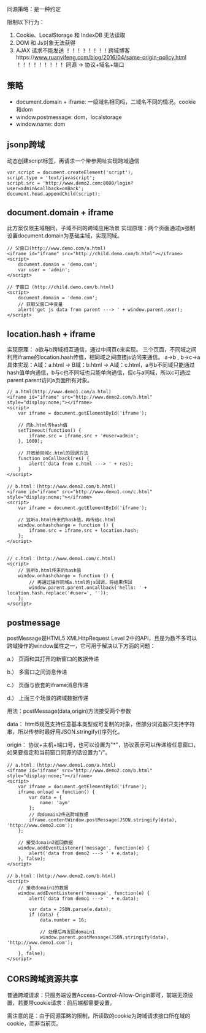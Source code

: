 同源策略：是一种约定

限制以下行为：
1. Cookie、LocalStorage 和 IndexDB 无法读取
2. DOM 和 Js对象无法获得
3. AJAX 请求不能发送
！！！！！！！！跨域博客https://www.ruanyifeng.com/blog/2016/04/same-origin-policy.html ！！！！！！！！！
同源 -> 协议+域名+端口

## 策略
* document.domain + iframe: 一级域名相同吗，二域名不同的情况。cookie和dom
* window.postmessage: dom，localstorage
* window.name: dom
## jsonp跨域
动态创建script标签，再请求一个带参网址实现跨域通信
```
var script = document.createElement('script');
script.type = 'text/javascript';
script.src = 'http://www.demo2.com:8080/login?user=admin&callback=onBack';
document.head.appendChild(script);
```

## document.domain + iframe
此方案仅限主域相同，子域不同的跨域应用场景
实现原理：两个页面通过js强制设置document.domain为基础主域，实现同域。
```
// 父窗口(http://www.demo.com/a.html)
<iframe id="iframe" src="http://child.demo.com/b.html"></iframe>
<script>
    document.domain = 'demo.com';
    var user = 'admin';
</script>

// 子窗口 (http://child.demo.com/b.html)
<script>
    document.domain = 'demo.com';
    // 获取父窗口中变量
    alert('get js data from parent ---> ' + window.parent.user);
</script>
```
## location.hash + iframe
实现原理： a欲与b跨域相互通信，通过中间页c来实现。 三个页面，不同域之间利用iframe的location.hash传值，相同域之间直接js访问来通信。
a->b , b->c->a
具体实现：A域：a.html -> B域：b.html -> A域：c.html，a与b不同域只能通过hash值单向通信，b与c也不同域也只能单向通信，但c与a同域，所以c可通过parent.parent访问a页面所有对象。
```
// a.html(http://www.demo1.com/a.html)
<iframe id="iframe" src="http://www.demo2.com/b.html" style="display:none;"></iframe>
<script>
    var iframe = document.getElementById('iframe');

    // 向b.html传hash值
    setTimeout(function() {
        iframe.src = iframe.src + '#user=admin';
    }, 1000);
    
    // 开放给同域c.html的回调方法
    function onCallback(res) {
        alert('data from c.html ---> ' + res);
    }
</script>

// b.html：(http://www.demo2.com/b.html)
<iframe id="iframe" src="http://www.demo1.com/c.html" style="display:none;"></iframe>
<script>
    var iframe = document.getElementById('iframe');

    // 监听a.html传来的hash值，再传给c.html
    window.onhashchange = function () {
        iframe.src = iframe.src + location.hash;
    };
</script>


// c.html：(http://www.demo1.com/c.html)
<script>
    // 监听b.html传来的hash值
    window.onhashchange = function () {
        // 再通过操作同域a.html的js回调，将结果传回
        window.parent.parent.onCallback('hello: ' + location.hash.replace('#user=', ''));
    };
</script>

```
## postmessage
postMessage是HTML5 XMLHttpRequest Level 2中的API，且是为数不多可以跨域操作的window属性之一，它可用于解决以下方面的问题：

a.） 页面和其打开的新窗口的数据传递

b.） 多窗口之间消息传递

c.） 页面与嵌套的iframe消息传递

d.） 上面三个场景的跨域数据传递

用法：postMessage(data,origin)方法接受两个参数

data： html5规范支持任意基本类型或可复制的对象，但部分浏览器只支持字符串，所以传参时最好用JSON.stringify()序列化。

origin： 协议+主机+端口号，也可以设置为"*"，协议表示可以传递给任意窗口，如果要指定和当前窗口同源的话设置为"/"。
```
// a.html：(http://www.demo1.com/a.html)
<iframe id="iframe" src="http://www.demo2.com/b.html" style="display:none;"></iframe>
<script>       
    var iframe = document.getElementById('iframe');
    iframe.onload = function() {
        var data = {
            name: 'aym'
        };
        // 向domain2传送跨域数据
        iframe.contentWindow.postMessage(JSON.stringify(data), 'http://www.demo2.com');
    };

    // 接受domain2返回数据
    window.addEventListener('message', function(e) {
        alert('data from demo2 ---> ' + e.data);
    }, false);
</script>

// b.html：(http://www.demo2.com/b.html)
<script>
    // 接收domain1的数据
    window.addEventListener('message', function(e) {
        alert('data from demo1 ---> ' + e.data);

        var data = JSON.parse(e.data);
        if (data) {
            data.number = 16;

            // 处理后再发回domain1
            window.parent.postMessage(JSON.stringify(data), 'http://www.demo1.com');
        }
    }, false);
</script>
```

## CORS跨域资源共享
普通跨域请求：只服务端设置Access-Control-Allow-Origin即可，前端无须设置，若要带cookie请求：前后端都需要设置。

需注意的是：由于同源策略的限制，所读取的cookie为跨域请求接口所在域的cookie，而非当前页。


